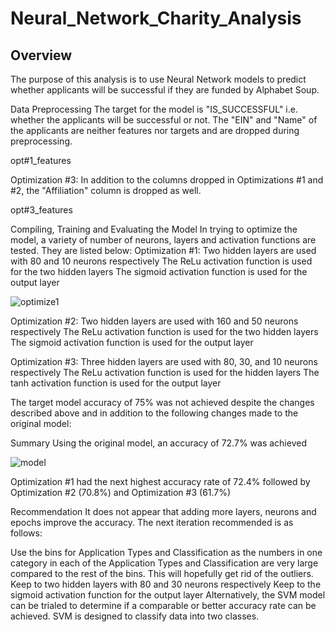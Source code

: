 # Neural_Network_Charity_Analysis

## Overview
The purpose of this analysis is to use Neural Network models to predict whether applicants will be successful if they are funded by Alphabet Soup.

Data Preprocessing
The target for the model is "IS_SUCCESSFUL" i.e. whether the applicants will be successful or not.
The "EIN" and "Name" of the applicants are neither features nor targets and are dropped during preprocessing.

opt#1_features

Optimization #3:
In addition to the columns dropped in Optimizations #1 and #2, the "Affiliation" column is dropped as well.

opt#3_features

Compiling, Training and Evaluating the Model
In trying to optimize the model, a variety of number of neurons, layers and activation functions are tested. They are listed below:
Optimization #1:
Two hidden layers are used with 80 and 10 neurons respectively
The ReLu activation function is used for the two hidden layers
The sigmoid activation function is used for the output layer

![optimize1](https://user-images.githubusercontent.com/91210001/153321678-3612eb9e-1e0c-4bee-92f0-07574927543e.PNG)

Optimization #2:
Two hidden layers are used with 160 and 50 neurons respectively
The ReLu activation function is used for the two hidden layers
The sigmoid activation function is used for the output layer


Optimization #3:
Three hidden layers are used with 80, 30, and 10 neurons respectively
The ReLu activation function is used for the hidden layers
The tanh activation function is used for the output layer


The target model accuracy of 75% was not achieved despite the changes described above and in addition to the following changes made to the original model:

Summary
Using the original model, an accuracy of 72.7% was achieved


![model](https://user-images.githubusercontent.com/91210001/153322007-c3566b3f-dc7b-4213-92a6-8aae0535b876.PNG)

Optimization #1 had the next highest accuracy rate of 72.4% followed by Optimization #2 (70.8%) and Optimization #3 (61.7%)

Recommendation
It does not appear that adding more layers, neurons and epochs improve the accuracy. The next iteration recommended is as follows:

Use the bins for Application Types and Classification as the numbers in one category in each of the Application Types and Classification are very large compared to the rest of the bins. This will hopefully get rid of the outliers.
Keep to two hidden layers with 80 and 30 neurons respectively 
Keep to the sigmoid activation function for the output layer 
Alternatively, the SVM model can be trialed to determine if a comparable or better accuracy rate can be achieved. SVM is designed to classify data into two classes. 
